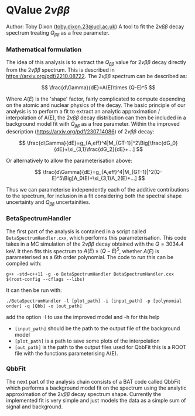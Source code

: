 # QValue $2\nu\beta\beta$ 
Author: Toby Dixon (toby.dixon.23@ucl.ac.uk)
A tool to fit the $2\nu\beta\beta$ decay spectrum treating $Q_{\beta\beta}$ as a free parameter.

### Mathematical formulation
The idea of this analysis is to extract the $Q_{\beta\beta}$ value for $2\nu\beta\beta$ decay directly from the $2\nu\beta\beta$ spectrum. This is described in https://arxiv.org/pdf/2210.08722.
The $2\nu\beta\beta$ spectrum can be described as:

$$
    \frac{d\Gamma}{dE}=A(E)\times (Q-E)^5
$$

Where $A(E)$ is the 'shape' factor, fairly complicated to compute depending on the atomic and nuclear physics of the decay.
The basic principle of our analysis is to perform a fit to extract an analytic approximation / interpolation of A(E), the $2\nu\beta\beta$ decay distribution can then be included in a background model fit with $Q_{\beta\beta}$ as a free parameter.
Within the improved description (https://arxiv.org/pdf/2307.14086) of $2\nu\beta\beta$ decay:

$$
    \frac{d\Gamma}{dE}=g_{A,eff}^4|M_{GT-1}|^2\Big[\frac{dG_0}{dE}+\xi_{3,1}\frac{dG_2}{dE}+...]
$$

Or alternatively to allow the parameterisation above:

$$
    \frac{d\Gamma}{dE}=g_{A,eff}^4|M_{GT-1}|^2(Q-E)^5\Big[A_0(E)+\xi_{3,1}A_2(E)+...]
$$

Thus we can parameterise independently each of the additive contributions to the spectrum, for inclusion in a fit considering both the spectral shape uncertainty and $Q_{\beta\beta}$ uncertainities.

### BetaSpectrumHandler
The first part of the analysis is contained in a script called `BetaSpectrumHandler.cxx`, which performs this parameterisation.
This code takes in a MC simulation of the $2\nu\beta\beta$ decay obtained with the $Q=3034.4$ keV.
It then fits this spectrum to $A(E)\times (Q-E)^5$, whether $A(E)$ is parameterised as a 6th order polynomial.
The code to run this can be compiled with:

    g++ -std=c++11 -g -o BetaSpectrumHandler BetaSpectrumHandler.cxx $(root-config --cflags --libs)  

It can then be run with:

    ./BetaSpectrumHandler -l [plot_path] -i [input_path] -p [polynomial order] -q [Qbb] -o [out_path] 

add the option -I to use the improved model and -h for this help
* `[input_path]` should be the path to the output file of the background model
* `[plot_path]` is a path to save some plots of the interpolation
* `[out_path]` is the path to the output files used for QbbFit this is a ROOT file with the functions parameterising A(E).

### QbbFit

The next part of the analysis chain consists of a BAT code called QbbFit which performs a background model fit on the spectrum using the analytic approximation of the $2\nu\beta\beta$ decay spectrum shape.
Currently the implemented fit is very simple and just models the data as a simple sum of signal and background.

